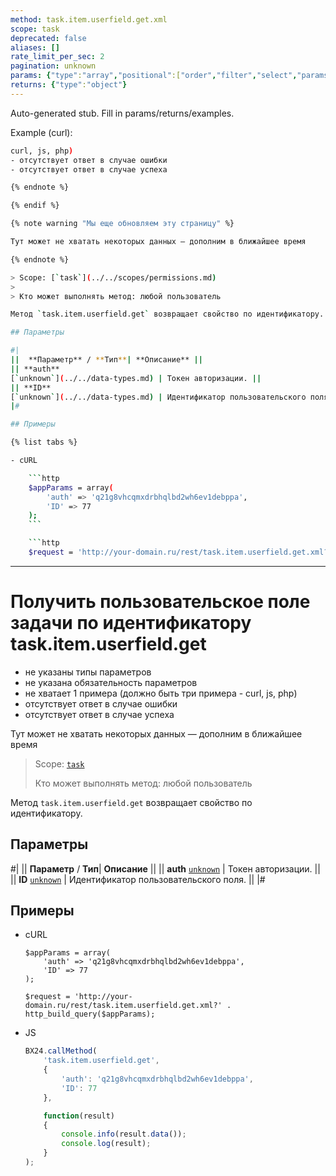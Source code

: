 ```yaml
---
method: task.item.userfield.get.xml
scope: task
deprecated: false
aliases: []
rate_limit_per_sec: 2
pagination: unknown
params: {"type":"array","positional":["order","filter","select","params"]}
returns: {"type":"object"}
---
```


Auto-generated stub. Fill in params/returns/examples.

Example (curl):

```bash
curl, js, php)
- отсутствует ответ в случае ошибки
- отсутствует ответ в случае успеха

{% endnote %}

{% endif %}

{% note warning "Мы еще обновляем эту страницу" %}

Тут может не хватать некоторых данных — дополним в ближайшее время

{% endnote %}

> Scope: [`task`](../../scopes/permissions.md)
>
> Кто может выполнять метод: любой пользователь

Метод `task.item.userfield.get` возвращает свойство по идентификатору.

## Параметры

#|
||  **Параметр** / **Тип**| **Описание** ||
|| **auth**
[`unknown`](../../data-types.md) | Токен авторизации. ||
|| **ID**
[`unknown`](../../data-types.md) | Идентификатор пользовательского поля. ||
|#

## Примеры

{% list tabs %}

- cURL

    ```http
    $appParams = array(
        'auth' => 'q21g8vhcqmxdrbhqlbd2wh6ev1debppa',
        'ID' => 77
    );
    ```

    ```http
    $request = 'http://your-domain.ru/rest/task.item.userfield.get.xml?' . http_build_query($appParams);
```

---

# Получить пользовательское поле задачи по идентификатору task.item.userfield.get





- не указаны типы параметров
- не указана обязательность параметров
- не хватает 1 примера (должно быть три примера - curl, js, php)
- отсутствует ответ в случае ошибки
- отсутствует ответ в случае успеха







Тут может не хватать некоторых данных — дополним в ближайшее время



> Scope: [`task`](../../scopes/permissions.md)
>
> Кто может выполнять метод: любой пользователь

Метод `task.item.userfield.get` возвращает свойство по идентификатору.

## Параметры

#|
||  **Параметр** / **Тип**| **Описание** ||
|| **auth**
[`unknown`](../../data-types.md) | Токен авторизации. ||
|| **ID**
[`unknown`](../../data-types.md) | Идентификатор пользовательского поля. ||
|#

## Примеры



- cURL

    ```http
    $appParams = array(
        'auth' => 'q21g8vhcqmxdrbhqlbd2wh6ev1debppa',
        'ID' => 77
    );
    ```

    ```http
    $request = 'http://your-domain.ru/rest/task.item.userfield.get.xml?' . http_build_query($appParams);
    ```

- JS

    ```js
    BX24.callMethod(
        'task.item.userfield.get',
        {
            'auth': 'q21g8vhcqmxdrbhqlbd2wh6ev1debppa',
            'ID': 77
        },

        function(result)
        {
            console.info(result.data());
            console.log(result);
        }
    );
    ```




